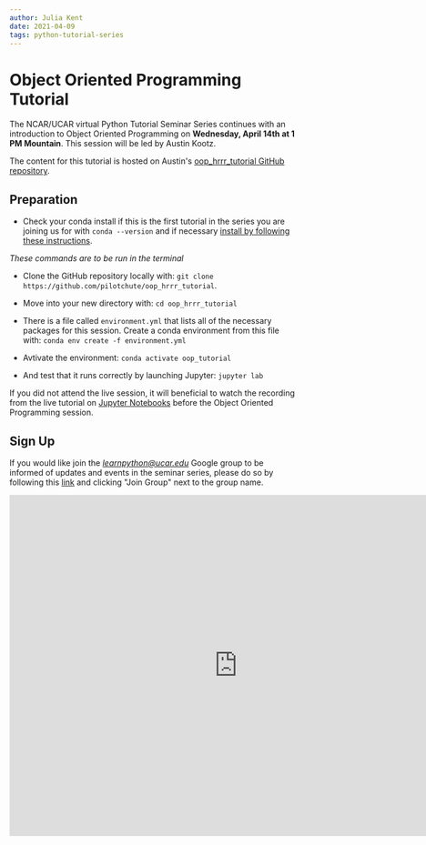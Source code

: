 ```yaml
---
author: Julia Kent
date: 2021-04-09
tags: python-tutorial-series
---
```


# Object Oriented Programming Tutorial

The NCAR/UCAR virtual Python Tutorial Seminar Series continues with an introduction to Object Oriented Programming on **Wednesday, April 14th at 1 PM Mountain**. This session will be led by Austin Kootz.

The content for this tutorial is hosted on Austin's [oop_hrrr_tutorial GitHub repository](https://github.com/pilotchute/oop_hrrr_tutorial).

## Preparation

- Check your conda install if this is the first tutorial in the series you are joining us for with `conda --version` and if necessary [install by following these instructions](https://docs.conda.io/en/latest/miniconda.html).

_These commands are to be run in the terminal_

- Clone the GitHub repository locally with:
  `git clone https://github.com/pilotchute/oop_hrrr_tutorial`.

- Move into your new directory with:
  `cd oop_hrrr_tutorial`

- There is a file called `environment.yml` that lists all of the necessary packages for this session. Create a conda environment from this file with:
  `conda env create -f environment.yml`

- Avtivate the environment:
  `conda activate oop_tutorial`

- And test that it runs correctly by launching Jupyter:
  `jupyter lab`

If you did not attend the live session, it will beneficial to watch the recording from the live tutorial on [Jupyter Notebooks](https://youtu.be/xSzXvwzFsDU) before the Object Oriented Programming session.

## Sign Up

If you would like join the *learnpython@ucar.edu* Google group to be informed of updates and events in the seminar series, please do so by following this [link](https://groups.google.com/a/ucar.edu/g/learnpython/about) and clicking "Join Group" next to the group name.

<iframe src="https://calendar.google.com/calendar/embed?src=c_krmtmqm6kb5u7ke6t5on9l0rus%40group.calendar.google.com" style="border: 0" width="800" height="600" frameborder="0" scrolling="no"></iframe>
